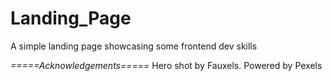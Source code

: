 # Landing_Page
A simple landing page showcasing some frontend dev skills

*=====Acknowledgements=====*
Hero shot by Fauxels. Powered by Pexels 

